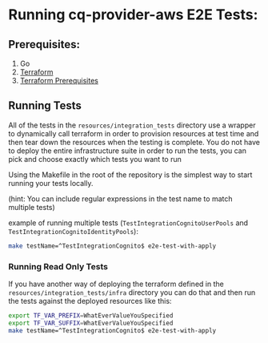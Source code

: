 # Running cq-provider-aws E2E Tests:


## Prerequisites:

1. Go
2. [Terraform](https://learn.hashicorp.com/tutorials/terraform/install-cli)
3. [Terraform Prerequisites](https://learn.hashicorp.com/tutorials/terraform/aws-build)



## Running Tests

All of the tests in the `resources/integration_tests` directory use a wrapper to dynamically call terraform in order to provision resources at test time and then tear down the resources when the testing is complete. You do not have to deploy the entire infrastructure suite in order to run the tests, you can pick and choose exactly which tests you want to run

Using the Makefile in the root of the repository is the simplest way to start running your tests locally. 

(hint: You can include regular expressions in the test name to match multiple tests)

example of running multiple tests (`TestIntegrationCognitoUserPools` and `TestIntegrationCognitoIdentityPools`):
``` bash
make testName=^TestIntegrationCognito$ e2e-test-with-apply
```


### Running Read Only Tests


If you have another way of deploying the terraform defined in the `resources/integration_tests/infra` directory you can do that and then run the tests against the deployed resources like this:


``` bash
export TF_VAR_PREFIX=WhatEverValueYouSpecified
export TF_VAR_SUFFIX=WhatEverValueYouSpecified
make testName=^TestIntegrationCognito$ e2e-test-with-apply
```
